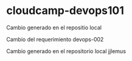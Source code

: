# cloudcamp-devops101


Cambio generado en el repositio local


Cambio del requerimiento devops-002

Cambio generado en el repositorio local jjlemus
